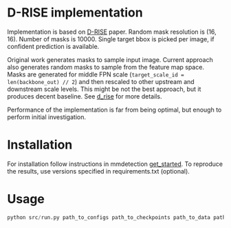 # D-RISE implementation
Implementation is based on [D-RISE](https://arxiv.org/pdf/2006.03204.pdf) paper.
Random mask resolution is (16, 16). Number of masks is 10000.
Single target bbox is picked per image, if confident prediction is available.

Original work generates masks to sample input image. 
Current approach also generates random masks to sample from the feature map space. 
Masks are generated for middle FPN scale (`target_scale_id = len(backbone_out) // 2`) 
and then rescaled to other upstream and downstream scale levels. 
This might be not the best approach, but it produces decent baseline. 
See [d_rise](d_rise.py) for more details.

Performance of the implementation is far from being optimal, but enough to perform initial investigation.

# Installation
For installation follow instructions in mmdetection [get_started](https://mmdetection.readthedocs.io/en/latest/get_started.html).
To reproduce the results, use versions specified in requirements.txt (optional).

# Usage
```python
python src/run.py path_to_configs path_to_checkpoints path_to_data path_to_output
```